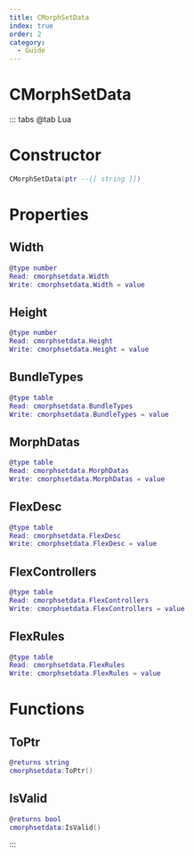 ```yaml
---
title: CMorphSetData
index: true
order: 2
category:
  - Guide
---
```


# CMorphSetData

::: tabs
@tab Lua
# Constructor
```lua
CMorphSetData(ptr --[[ string ]])
```
# Properties
## Width 
```lua
@type number
Read: cmorphsetdata.Width
Write: cmorphsetdata.Width = value
```
## Height 
```lua
@type number
Read: cmorphsetdata.Height
Write: cmorphsetdata.Height = value
```
## BundleTypes 
```lua
@type table
Read: cmorphsetdata.BundleTypes
Write: cmorphsetdata.BundleTypes = value
```
## MorphDatas 
```lua
@type table
Read: cmorphsetdata.MorphDatas
Write: cmorphsetdata.MorphDatas = value
```
## FlexDesc 
```lua
@type table
Read: cmorphsetdata.FlexDesc
Write: cmorphsetdata.FlexDesc = value
```
## FlexControllers 
```lua
@type table
Read: cmorphsetdata.FlexControllers
Write: cmorphsetdata.FlexControllers = value
```
## FlexRules 
```lua
@type table
Read: cmorphsetdata.FlexRules
Write: cmorphsetdata.FlexRules = value
```
# Functions
## ToPtr
```lua
@returns string
cmorphsetdata:ToPtr()
```
## IsValid
```lua
@returns bool
cmorphsetdata:IsValid()
```

:::